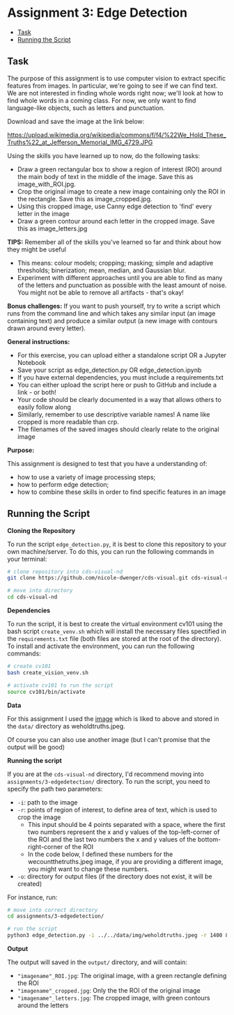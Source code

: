 # Assignment 3: Edge Detection

- [Task](#Task)
- [Running the Script](#Running-the-Script)


## Task

The purpose of this assignment is to use computer vision to extract specific features from images. In particular, we're going to see if we can find text. We are not interested in finding whole words right now; we'll look at how to find whole words in a coming class. For now, we only want to find language-like objects, such as letters and punctuation.

Download and save the image at the link below:

https://upload.wikimedia.org/wikipedia/commons/f/f4/%22We_Hold_These_Truths%22_at_Jefferson_Memorial_IMG_4729.JPG

Using the skills you have learned up to now, do the following tasks:

- Draw a green rectangular box to show a region of interest (ROI) around the main body of text in the middle of the image. Save this as image_with_ROI.jpg.
- Crop the original image to create a new image containing only the ROI in the rectangle. Save this as image_cropped.jpg.
- Using this cropped image, use Canny edge detection to 'find' every letter in the image
- Draw a green contour around each letter in the cropped image. Save this as image_letters.jpg

__TIPS:__
Remember all of the skills you've learned so far and think about how they might be useful
- This means: colour models; cropping; masking; simple and adaptive thresholds; binerization; mean, median, and Gaussian blur.
- Experiment with different approaches until you are able to find as many of the letters and punctuation as possible with the least amount of noise. You might not be able to remove all artifacts - that's okay!

__Bonus challenges:__
If you want to push yourself, try to write a script which runs from the command line and which takes any similar input (an image containing text) and produce a similar output (a new image with contours drawn around every letter).

__General instructions:__
- For this exercise, you can upload either a standalone script OR a Jupyter Notebook
- Save your script as edge_detection.py OR edge_detection.ipynb
- If you have external dependencies, you must include a requirements.txt
- You can either upload the script here or push to GitHub and include a link - or both!
- Your code should be clearly documented in a way that allows others to easily follow along
- Similarly, remember to use descriptive variable names! A name like cropped is more readable than crp.
- The filenames of the saved images should clearly relate to the original image

__Purpose:__

This assignment is designed to test that you have a understanding of:
- how to use a variety of image processing steps;
- how to perform edge detection;
- how to combine these skills in order to find specific features in an image


## Running the Script

__Cloning the Repository__

To run the script `edge_detection.py`, it is best to clone this repository to your own machine/server. To do this, you can run the following commands in your terminal:

```bash
# clone repository into cds-visual-nd
git clone https://github.com/nicole-dwenger/cds-visual.git cds-visual-nd

# move into directory
cd cds-visual-nd
```

__Dependencies__

To run the script, it is best to create the virtual environment cv101 using the bash script `create_venv.sh` which will install the necessary files spectified in the `requirements.txt` file (both files are stored at the root of the directory). To install and activate the environment, you can run the following commands: 

```bash
# create cv101
bash create_vision_venv.sh

# activate cv101 to run the script
source cv101/bin/activate
```

__Data__

For this assignment I used the [image](https://upload.wikimedia.org/wikipedia/commons/f/f4/%22We_Hold_These_Truths%22_at_Jefferson_Memorial_IMG_4729.JPG) which is liked to above and stored in the `data/` directory as weholdtruths.jpeg.

Of course you can also use another image (but I can't promise that the output will be good)

__Running the script__

If you are at the `cds-visual-nd` directory, I'd recommend moving into `assignments/3-edgedetection/` directory. To run the script, you need to specify the path two parameters:
- `-i`: path to the image
- `-r`: points of region of interest, to define area of text, which is used to crop the image
    - This input should be 4 points separated with a space, where the first two numbers represent the x and y values of the top-left-corner of the ROI and the last two numbers the x and y values of the bottom-right-corner of the ROI
    - In the code below, I defined these numbers for the wecountthetruths.jpeg image, if you are providing a different image, you might want to change these numbers.
- `-o`: directory for output files (if the directory does not exist, it will be created)

For instance, run: 
```bash
# move into correct directory
cd assignments/3-edgedetection/

# run the script
python3 edge_detection.py -i ../../data/img/weholdtruths.jpeg -r 1400 890 2900 2800 -o output/
```

__Output__

The output will saved in the `output/` directory, and will contain:
- `"imagename"_ROI.jpg`: The original image, with a green rectangle defining the ROI
- `"imagename"_cropped.jpg`: Only the the ROI of the original image
- `"imagename"_letters.jpg`: The cropped image, with green contours around the letters